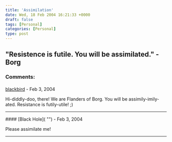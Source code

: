 ```yaml
---
title: 'Assimilation'
date: Wed, 18 Feb 2004 16:21:33 +0000
draft: false
tags: [Personal]
categories: [Personal]
type: post
---
```


"Resistence is futile. You will be assimilated." - Borg
---
### Comments:
####
[blackbird](http://www.jroller.com/page/blackbird "") - <time datetime="2004-02-18 16:39:56">Feb 3, 2004</time>

Hi-diddly-doo, there! We are Flanders of Borg. You will be assimily-imily-ated. Resistance is futily-utile! ;)
<hr />
####
[Black Hole]( "") - <time datetime="2004-02-18 19:20:35">Feb 3, 2004</time>

Please assimilate me!
<hr />
